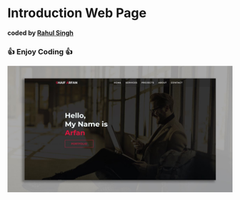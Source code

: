 # Introduction Web Page



<b>coded by [Rahul Singh](https://github.com/coderraa)</b>
### 👍 Enjoy Coding 👍

![Watch Now](./img/Design.jpg)
